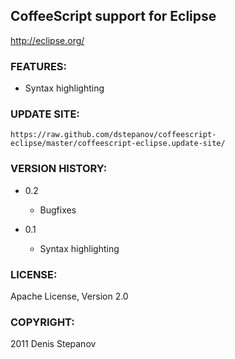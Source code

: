 CoffeeScript support for Eclipse
---------------------

http://eclipse.org/


### FEATURES:

* Syntax highlighting

### UPDATE SITE:

`https://raw.github.com/dstepanov/coffeescript-eclipse/master/coffeescript-eclipse.update-site/`

### VERSION HISTORY:

* 0.2

  * Bugfixes

* 0.1

  * Syntax highlighting

### LICENSE:

Apache License, Version 2.0

### COPYRIGHT:

2011 Denis Stepanov